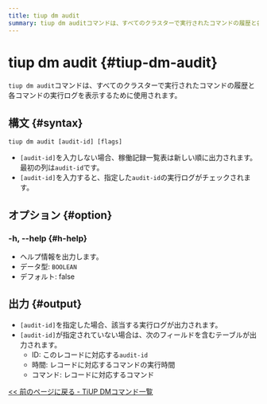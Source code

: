 ```yaml
---
title: tiup dm audit
summary: tiup dm auditコマンドは、すべてのクラスターで実行されたコマンドの履歴と各コマンドの実行ログを表示するために使用されます。`tiup dm audit [audit-id] [flags]`を入力しない場合、稼働記録一覧表は新しい順に出力されます。`[audit-id]`を入力すると、指定した`audit-id`の実行ログがチェックされます。`-h, --help`はヘルプ情報を出力します。`[audit-id]`を指定した場合、該当する実行ログが出力されます。`[audit-id]`が指定されていない場合は、ID、時間、コマンドを含むテーブルが出力されます。
---
```


# tiup dm audit {#tiup-dm-audit}

`tiup dm audit`コマンドは、すべてのクラスターで実行されたコマンドの履歴と各コマンドの実行ログを表示するために使用されます。

## 構文 {#syntax}

```shell
tiup dm audit [audit-id] [flags]
```

-   `[audit-id]`を入力しない場合、稼働記録一覧表は新しい順に出力されます。最初の列は`audit-id`です。
-   `[audit-id]`を入力すると、指定した`audit-id`の実行ログがチェックされます。

## オプション {#option}

### -h, --help {#h-help}

-   ヘルプ情報を出力します。
-   データ型: `BOOLEAN`
-   デフォルト: false

## 出力 {#output}

-   `[audit-id]`を指定した場合、該当する実行ログが出力されます。
-   `[audit-id]`が指定されていない場合は、次のフィールドを含むテーブルが出力されます。
    -   ID: このレコードに対応する`audit-id`
    -   時間: レコードに対応するコマンドの実行時間
    -   コマンド: レコードに対応するコマンド

[&lt;&lt; 前のページに戻る - TiUP DMコマンド一覧](/tiup/tiup-component-dm.md#command-list)
